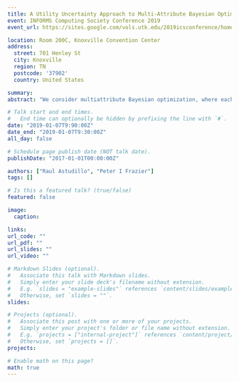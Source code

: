 ```yaml
---
title: A Utility Uncertainty Approach to Multi-Attribute Bayesian Optimization
event: INFORMS Computing Society Conference 2019
event_url: https://sites.google.com/vols.utk.edu/2019icsconference/home

location: Room 200C, Knoxville Convention Center
address:
  street: 701 Henley St
  city: Knoxville
  region: TN
  postcode: '37902'
  country: United States

summary: 
abstract: "We consider multiattribute Bayesian optimization, where each feasible design is associated with a vector of attributes that can be evaluated via a time-consuming computer code, and the optimizer has not been provided with a utility function over attributes. Past work on multiattribute and multiobjective optimization has focused on estimating the Pareto frontier, measuring performance without a clear link to the value derived from the estimated frontier. We present a new decision-theoretic way to value the information derived from sampling in such multiattribute optimization problems. We assume that a decision-maker has a private utility function over attributes, according to which she may select attribute vectors, but which she cannot easily articulate to the optimizer. We model this utility function as drawn from a Bayesian prior distribution. The decision-maker will use this private utility function to select her most preferred design from a set identified by the sampling algorithm. The algorithm’s goal is to identify a set of designs that maximizes the expected utility of this most preferred design. We develop a novel algorithm using this approach, and show that it is better able to focus sampling effort on designs with attribute vectors that are more likely to be preferred."

# Talk start and end times.
#   End time can optionally be hidden by prefixing the line with `#`.
date: "2019-01-07T9:90:00Z"
date_end: "2019-01-07T9:30:00Z"
all_day: false

# Schedule page publish date (NOT talk date).
publishDate: "2017-01-01T00:00:00Z"

authors: ["Raul Astudillo", "Peter I Frazier"]
tags: []

# Is this a featured talk? (true/false)
featured: false

image:
  caption:

links:
url_code: ""
url_pdf: ""
url_slides: ""
url_video: ""

# Markdown Slides (optional).
#   Associate this talk with Markdown slides.
#   Simply enter your slide deck's filename without extension.
#   E.g. `slides = "example-slides"` references `content/slides/example-slides.md`.
#   Otherwise, set `slides = ""`.
slides:

# Projects (optional).
#   Associate this post with one or more of your projects.
#   Simply enter your project's folder or file name without extension.
#   E.g. `projects = ["internal-project"]` references `content/project/deep-learning/index.md`.
#   Otherwise, set `projects = []`.
projects:

# Enable math on this page?
math: true
---
```

